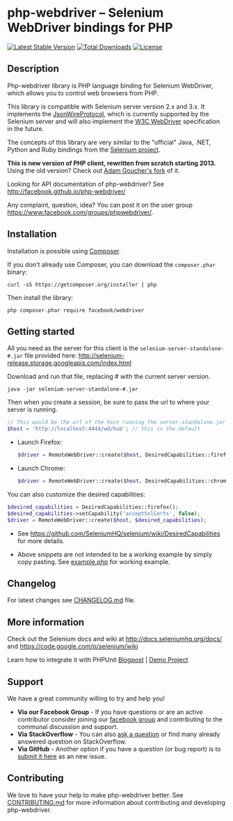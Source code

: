 # php-webdriver – Selenium WebDriver bindings for PHP

[![Latest Stable Version](https://img.shields.io/packagist/v/facebook/webdriver.svg?style=flat-square)](https://packagist.org/packages/facebook/webdriver)
[![Total Downloads](https://img.shields.io/packagist/dt/facebook/webdriver.svg?style=flat-square)](https://packagist.org/packages/facebook/webdriver)
[![License](https://img.shields.io/packagist/l/facebook/webdriver.svg?style=flat-square)](https://packagist.org/packages/facebook/webdriver)

## Description
Php-webdriver library is PHP language binding for Selenium WebDriver, which allows you to control web browsers from PHP.

This library is compatible with Selenium server version 2.x and 3.x.
It implements the [JsonWireProtocol](https://github.com/SeleniumHQ/selenium/wiki/JsonWireProtocol), which is currently supported
by the Selenium server and will also implement the [W3C WebDriver](https://w3c.github.io/webdriver/webdriver-spec.html) specification in the future.

The concepts of this library are very similar to the "official" Java, .NET, Python and Ruby bindings from the
[Selenium project](https://github.com/SeleniumHQ/selenium/).

**This is new version of PHP client, rewritten from scratch starting 2013.**
Using the old version? Check out [Adam Goucher's fork](https://github.com/Element-34/php-webdriver) of it.

Looking for API documentation of php-webdriver? See http://facebook.github.io/php-webdriver/

Any complaint, question, idea? You can post it on the user group https://www.facebook.com/groups/phpwebdriver/.

## Installation

Installation is possible using [Composer](https://getcomposer.org/).

If you don't already use Composer, you can download the `composer.phar` binary:

    curl -sS https://getcomposer.org/installer | php

Then install the library:

    php composer.phar require facebook/webdriver

## Getting started

All you need as the server for this client is the `selenium-server-standalone-#.jar` file provided here: http://selenium-release.storage.googleapis.com/index.html

Download and run that file, replacing # with the current server version.

    java -jar selenium-server-standalone-#.jar

Then when you create a session, be sure to pass the url to where your server is running.

```php
// This would be the url of the host running the server-standalone.jar
$host = 'http://localhost:4444/wd/hub'; // this is the default
```

* Launch Firefox:

    ```php
    $driver = RemoteWebDriver::create($host, DesiredCapabilities::firefox());
    ```

* Launch Chrome:

    ```php
    $driver = RemoteWebDriver::create($host, DesiredCapabilities::chrome());
    ```

You can also customize the desired capabilities:

```php
$desired_capabilities = DesiredCapabilities::firefox();
$desired_capabilities->setCapability('acceptSslCerts', false);
$driver = RemoteWebDriver::create($host, $desired_capabilities);
```

* See https://github.com/SeleniumHQ/selenium/wiki/DesiredCapabilities for more details.

* Above snippets are not intended to be a working example by simply copy pasting. See [example.php](example.php) for working example.

## Changelog
For latest changes see [CHANGELOG.md](CHANGELOG.md) file.

## More information

Check out the Selenium docs and wiki at http://docs.seleniumhq.org/docs/ and https://code.google.com/p/selenium/wiki

Learn how to integrate it with PHPUnit [Blogpost](http://codeception.com/11-12-2013/working-with-phpunit-and-selenium-webdriver.html) | [Demo Project](https://github.com/DavertMik/php-webdriver-demo)

## Support

We have a great community willing to try and help you!

- **Via our Facebook Group** - If you have questions or are an active contributor consider joining our [facebook group](https://www.facebook.com/groups/phpwebdriver/) and contributing to the communal discussion and support.
- **Via StackOverflow** - You can also [ask a question](https://stackoverflow.com/questions/ask?tags=php+selenium-webdriver) or find many already answered question on StackOverflow.
- **Via GitHub** - Another option if you have a question (or bug report) is to [submit it here](https://github.com/facebook/php-webdriver/issues/new) as an new issue.

## Contributing

We love to have your help to make php-webdriver better. See [CONTRIBUTING.md](CONTRIBUTING.md) for more information
about contributing and developing php-webdriver.
